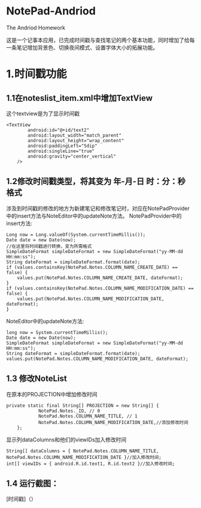 # NotePad-Andriod
The Andriod Homework   
   
这是一个记事本应用，已完成时间戳与查找笔记的两个基本功能，同时增加了给每一条笔记增加背景色、切换夜间模式、设置字体大小的拓展功能。
# 1.时间戳功能
## 1.1在noteslist_item.xml中增加TextView
这个textview是为了显示时间戳
```
<TextView
        android:id="@+id/text2"
        android:layout_width="match_parent"
        android:layout_height="wrap_content"
        android:paddingLeft="5dip"
        android:singleLine="true"
        android:gravity="center_vertical"
    />
```
## 1.2修改时间戳类型，将其变为 年-月-日 时：分：秒 格式
涉及到时间戳的修改的地方为新建笔记和修改笔记时，对应在NotePadProvider中的insert方法与NoteEditor中的updateNote方法。
NotePadProvider中的insert方法:
```
Long now = Long.valueOf(System.currentTimeMillis());
Date date = new Date(now);
//在这里将时间戳进行转换，变为所需格式
SimpleDateFormat simpleDateFormat = new SimpleDateFormat("yy-MM-dd HH:mm:ss");
String dateFormat = simpleDateFormat.format(date);
if (values.containsKey(NotePad.Notes.COLUMN_NAME_CREATE_DATE) == false) {
    values.put(NotePad.Notes.COLUMN_NAME_CREATE_DATE, dateFormat);
}
if (values.containsKey(NotePad.Notes.COLUMN_NAME_MODIFICATION_DATE) == false) {
    values.put(NotePad.Notes.COLUMN_NAME_MODIFICATION_DATE, dateFormat);
}
```
NoteEditor中的updateNote方法:
```
long now = System.currentTimeMillis();
Date date = new Date(now);
SimpleDateFormat simpleDateFormat = new SimpleDateFormat("yy-MM-dd HH:mm:ss");
String dateFormat = simpleDateFormat.format(date);
values.put(NotePad.Notes.COLUMN_NAME_MODIFICATION_DATE, dateFormat);
```
## 1.3 修改NoteList
在原本的PROJECTION中增加修改时间
```
private static final String[] PROJECTION = new String[] {
            NotePad.Notes._ID, // 0
            NotePad.Notes.COLUMN_NAME_TITLE, // 1
            NotePad.Notes.COLUMN_NAME_MODIFICATION_DATE,//添加修改时间
    };
```
显示列dataColumns和他们的viewIDs加入修改时间
```
String[] dataColumns = { NotePad.Notes.COLUMN_NAME_TITLE, NotePad.Notes.COLUMN_NAME_MODIFICATION_DATE }//加入修改时间;
int[] viewIDs = { android.R.id.text1, R.id.text2 }//加入修改时间;
```
## 1.4 运行截图：
[时间戳]（）
